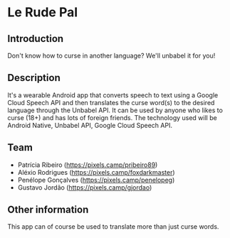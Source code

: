 # Le Rude Pal

## Introduction

Don't know how to curse in another language? We'll unbabel it for you!

## Description

It's a wearable Android app that converts speech to text using a Google Cloud Speech API and then translates the curse word(s) to the desired language through the Unbabel API. 
It can be used by anyone who likes to curse (18+) and has lots of foreign friends.
The technology used will be Android Native, Unbabel API, Google Cloud Speech API.

## Team

 * Patrícia Ribeiro (https://pixels.camp/pribeiro89)
 * Aléxio Rodrigues (https://pixels.camp/foxdarkmaster)
 * Penélope Gonçalves (https://pixels.camp/penelopeg)
 * Gustavo Jordão (https://pixels.camp/gjordao)

## Other information

This app can of course be used to translate more than just curse words.
